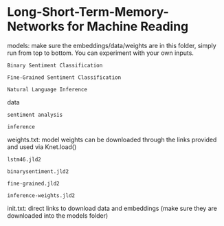 # Long-Short-Term-Memory-Networks for Machine Reading

models: make sure the embeddings/data/weights are in this folder, simply run from top to bottom. You can experiment with your own inputs.
	
	Binary Sentiment Classification
	
	Fine-Grained Sentiment Classification
	
	Natural Language Inference

data 
	
	sentiment analysis
	
	inference

weights.txt: model weights can be downloaded through the links provided and used via Knet.load()
	
	lstm46.jld2
	
	binarysentiment.jld2
	
	fine-grained.jld2
	
	inference-weights.jld2

init.txt: direct links to download data and embeddings (make sure they are downloaded into the models folder)
